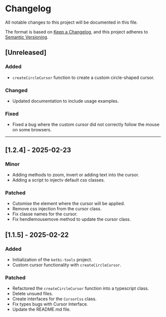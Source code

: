 # Changelog

All notable changes to this project will be documented in this file.

The format is based on [Keep a Changelog](https://keepachangelog.com/en/1.0.0/), and this project adheres to [Semantic Versioning](https://semver.org/).

## [Unreleased]

### Added
- `createCircleCursor` function to create a custom circle-shaped cursor.

### Changed
- Updated documentation to include usage examples.

### Fixed
- Fixed a bug where the custom cursor did not correctly follow the mouse on some browsers.
_____



## [1.2.4] - 2025-02-23
### Minor
- Adding methods to zoom, invert or adding text into the cursor.
- Adding a script to injectv default css classes.
### Patched
- Cutomise the element where the cursor will be applied.
- Remove css injection from the cursor class.
- Fix classe names for the cursor.
- Fix hendlemousemove method to update the cursor class.




## [1.1.5] - 2025-02-22
### Added
- Initialization of the `ketbi-tools` project.
- Custom cursor functionality with `createCircleCursor`.
### Patched
- Refactored the `createCircleCursor` function into a typescript class.
- Delete unsued files.
- Create interfaces for the `CursorCss` class.
- Fix types bugs with Cursor Interface.
- Update the README.md file.

